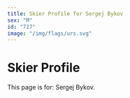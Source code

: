 ```yaml
---
title: Skier Profile for Sergej Bykov
sex: "M"
id: "727"
image: "/img/flags/urs.svg" 
---
```


# Skier Profile

This page is for: Sergej Bykov.
    